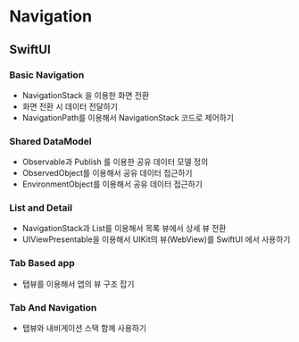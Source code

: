 # Navigation

## SwiftUI

### Basic Navigation

- NavigationStack 을 이용한 화면 전환
- 화면 전환 시 데이터 전달하기
- NavigationPath를 이용해서 NavigationStack 코드로 제어하기

### Shared DataModel

- Observable과 Publish 를 이용한 공유 데이터 모델 정의
- ObservedObject를 이용해서 공유 데이터 접근하기
- EnvironmentObject를 이용해서 공유 데이터 접근하기

### List and Detail

- NavigationStack과 List를 이용해서 목록 뷰에서 상세 뷰 전환
- UIViewPresentable을 이용해서 UIKit의 뷰(WebView)를 SwiftUI 에서 사용하기

### Tab Based app

- 탭뷰를 이용해서 앱의 뷰 구조 잡기

### Tab And Navigation

- 탭뷰와 내비게이션 스택 함께 사용하기
